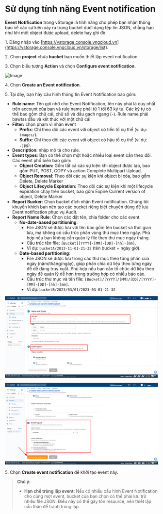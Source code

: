 # Sử dụng tính năng Event notification

**Event Notification** trong vStorage là tính năng cho phép bạn nhận thông báo về các sự kiện xảy ra trong bucket dưới dạng tệp tin JSON, chẳng hạn như khi một object được upload, delete hay ghi đè.

1\. Đăng nhập vào [https://vstorage.console.vngcloud.vn](https://vstorage.console.vngcloud.vn/storage/list).

2\. Chọn **project** chứa **bucket** bạn muốn thiết lập event notification.

3\. Chọn biểu tượng **Action** và chọn **Configure event notification.**

![Image](https://github.com/vngcloud/docs/blob/main/Vietnamese/.gitbook/assets/image%20(7)%20(1)%20(1)%20(1)%20(1)%20(1)%20(1)%20(1).png?raw=true)

4\. Chọn **Create an Event notification**.

5\. Tại đây, bạn hãy cấu hình thông tin Event Notification bao gồm:

* **Rule name**: Tên gợi nhớ cho Event Notification, tên này phải là duy nhất trên account của bạn và rule name phải từ 1 tới 63 ký tự. Các ký tự có thể bao gồm chữ cái, chữ số và dấu gạch ngang (-). Rule name phải bawtss đầu và kết thúc với một chữ cái.
* **Filter:** chọn phạm vi nhận event
  * **Prefix**: Chỉ theo dõi các event với object có tiền tố cụ thể (ví dụ: `images/`).
  * **Suffix**: Chỉ theo dõi các event với object có hậu tố cụ thể (ví dụ: `.jpg`).
* **Description**: nhập mô tả cho rule.
* **Event types**: Bạn có thể chọn một hoặc nhiều loại event cần theo dõi. Các event phổ biến bao gồm:
  * **Object Creation:** Gồm tất cả các sự kiện khi object được tạo, bao gồm PUT, POST, COPY và action Complete Multipart Upload.
  * **Object Removal**: Theo dõi các sự kiện khi object bị xóa, bao gồm Delete, Delete Marker
  * **Object Lifecycle Expiration:** Theo dõi các sự kiện khi một lifecycle expiration chạy trên bucket, bao gồm Expire Current version of object, Delete Marker
* **Report Bucker**: Chọn bucket đích nhận Event notification. Chúng tôi khuyến khích bạn nên tạo các bucket riêng biệt chuyên dùng để lưu Event notification phục vụ Audit.
* **Report Name Rule:** Chọn các đặt tên, chia folder cho các event.
  * **No-date-based partitioning**:
    * File JSON sẽ được lưu với tên bao gồm tên bucket và thời gian lưu, mà không có cấu trúc phân vùng thư mục theo ngày. Phù hợp nếu bạn không cần quản lý file theo thư mục ngày tháng.
    * Cấu trúc tên file: `[Bucket][YYYY]-[MM]-[DD]-[hh]-[mm]`.
    * Ví dụ: `bucketA/2013-11-01-21-32` (tên bucket + ngày giờ).
  * **Date-based partitioning**:
    * File JSON sẽ được lưu trong các thư mục theo từng phần của ngày (năm/tháng/ngày), giúp phân chia dữ liệu theo từng ngày để dễ dàng truy xuất. Phù hợp nếu bạn cần tổ chức dữ liệu theo ngày để quản lý dễ hơn trong trường hợp có nhiều báo cáo.
    * Cấu trúc thư mục và tên file: `[Bucket]/[YYYY]/[MM]/[DD]/[YYYY]-[MM]-[DD]-[hh]-[mm]`.
    * Ví dụ: `bucketB/2023/03/01/2023-03-01-21-32` 

![Image](https://github.com/vngcloud/docs/blob/main/Vietnamese/.gitbook/assets/image%20(8)%20(1)%20(2).png?raw=true)

![Image](https://github.com/vngcloud/docs/blob/main/Vietnamese/.gitbook/assets/image%20(9)%20(4).png?raw=true)

5\. Chọn **Create event notification** để khởi tạo event này.

> **Chú ý:**
>
> * **Hạn chế trùng lặp event**: Nếu có nhiều cấu hình Event Notification cho cùng một event, bucket của bạn chọn có thể phải lưu trữ nhiều file JSON. Điều này có thể gây tốn resource, nên thiết lập cẩn thận để tránh trùng lặp.
